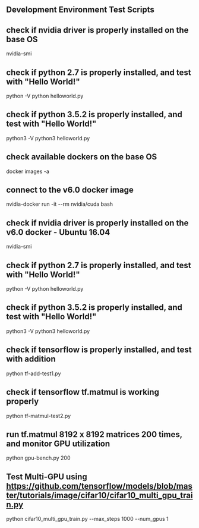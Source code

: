 ## Development Environment Test Scripts

## check if nvidia driver is properly installed on the base OS
nvidia-smi 

## check if python 2.7 is properly installed, and test with "Hello World!"
python -V
python helloworld.py 

## check if python 3.5.2 is properly installed, and test with "Hello World!"
python3 -V
python3 helloworld.py

## check available dockers on the base OS 
docker images -a

## connect to the v6.0 docker image
nvidia-docker run -it --rm nvidia/cuda bash

## check if nvidia driver is properly installed on the v6.0 docker - Ubuntu 16.04
nvidia-smi

## check if python 2.7 is properly installed, and test with "Hello World!"
python -V
python helloworld.py

## check if python 3.5.2 is properly installed, and test with "Hello World!"
python3 -V
python3 helloworld.py

## check if tensorflow is properly installed, and test with addition
python tf-add-test1.py      

## check if tensorflow tf.matmul is working properly
python tf-matmul-test2.py

## run tf.matmul 8192 x 8192 matrices 200 times, and monitor GPU utilization
python gpu-bench.py 200             

## Test Multi-GPU using https://github.com/tensorflow/models/blob/master/tutorials/image/cifar10/cifar10_multi_gpu_train.py
python cifar10_multi_gpu_train.py --max_steps 1000 --num_gpus 1


